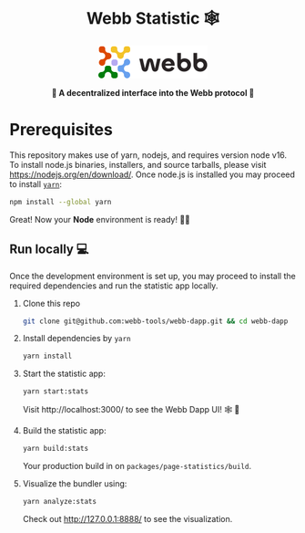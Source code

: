 <h1 align="center">Webb Statistic 🕸️ </h1>
<div align="center">
   <a href="https://www.webb.tools/">
      <picture>
         <source media="(prefers-color-scheme: dark)" srcset="../../.github/assets/new-webb-icon-dark.svg">
         <img alt="Webb Logo" src="../../.github/assets/new-webb-icon-light.svg">
      </picture>
   </a>
</div>
<p align="center">
    <strong>🚀  A decentralized interface into the Webb protocol 🚀</strong>
    <br />
</p>

# Prerequisites

This repository makes use of yarn, nodejs, and requires version node v16. To install node.js binaries, installers, and source tarballs, please visit https://nodejs.org/en/download/. Once node.js is installed you may proceed to install [`yarn`](https://classic.yarnpkg.com/en/docs/install):

```bash
npm install --global yarn
```

Great! Now your **Node** environment is ready! 🚀🚀

## Run locally 💻

Once the development environment is set up, you may proceed to install the required dependencies and run the statistic app locally.

1. Clone this repo

   ```bash
   git clone git@github.com:webb-tools/webb-dapp.git && cd webb-dapp
   ```

2. Install dependencies by `yarn`

   ```bash
   yarn install
   ```

3. Start the statistic app:

   ```bash
   yarn start:stats
   ```

   Visit http://localhost:3000/ to see the Webb Dapp UI! 🕸️ 🚀

4. Build the statistic app:

   ```bash
   yarn build:stats
   ```

   Your production build in on `packages/page-statistics/build`.

5. Visualize the bundler using:

   ```bash
   yarn analyze:stats
   ```

   Check out http://127.0.0.1:8888/ to see the visualization.
